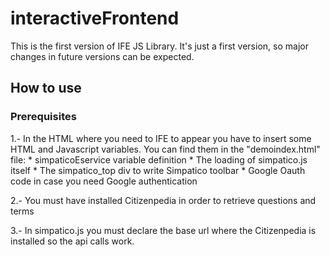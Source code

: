 # interactiveFrontend

This is the first version of IFE JS Library. It's just a first version, so major changes in future versions can be expected.

## How to use

### Prerequisites
  1.- In the HTML where you need to IFE to appear you have to insert some HTML and Javascript variables. You can find them in the "demoindex.html" file:
    * simpaticoEservice variable definition
    * The loading of simpatico.js itself
    * The simpatico_top div to write Simpatico toolbar
    * Google Oauth code in case you need Google authentication

  2.- You must have installed Citizenpedia in order to retrieve questions and terms

  3.- In simpatico.js you must declare the base url where the Citizenpedia is installed so the api calls work.
